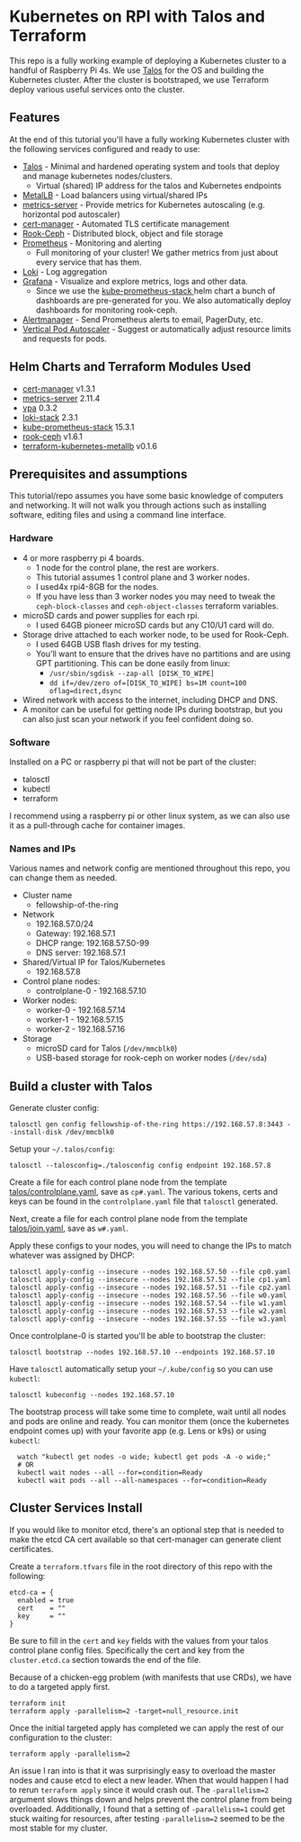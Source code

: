 # Kubernetes on RPI with Talos and Terraform

This repo is a fully working example of deploying a Kubernetes cluster to a handful of Raspberry Pi 4s. We use [Talos](https://talos.dev)
for the OS and building the Kubernetes cluster. After the cluster is bootstraped, we use Terraform deploy various useful services onto the cluster.

## Features

At the end of this tutorial you'll have a fully working Kubernetes cluster with the following services configured and ready to use:

* [Talos](https://talos.dev) - Minimal and hardened operating system and tools that deploy and manage kubernetes nodes/clusters.
  * Virtual (shared) IP address for the talos and Kubernetes endpoints
* [MetalLB](https://metallb.universe.tf) - Load balancers using virtual/shared IPs 
* [metrics-server](https://github.com/kubernetes-sigs/metrics-server) - Provide metrics for Kubernetes autoscaling (e.g. horizontal pod autoscaler)
* [cert-manager](https://cert-manager.io/) - Automated TLS certificate management
* [Rook-Ceph](https://rook.io/) - Distributed block, object and file storage
* [Prometheus](https://prometheus.io/) - Monitoring and alerting
  * Full monitoring of your cluster! We gather metrics from just about every service that has them.
* [Loki](https://grafana.com/oss/loki/) - Log aggregation
* [Grafana](https://grafana.com/oss/grafana/) - Visualize and explore metrics, logs and other data.
  * Since we use the [kube-prometheus-stack
](https://github.com/prometheus-community/helm-charts/tree/main/charts/kube-prometheus-stack) helm chart a bunch of dashboards are pre-generated for you. We also automatically deploy dashboards for monitoring rook-ceph.
* [Alertmanager](https://prometheus.io/docs/alerting/latest/alertmanager/) - Send Prometheus alerts to email, PagerDuty, etc.
* [Vertical Pod Autoscaler](https://github.com/kubernetes/autoscaler/tree/master/vertical-pod-autoscaler) - Suggest or automatically adjust resource limits and requests for pods.

## Helm Charts and Terraform Modules Used

* [cert-manager](https://cert-manager.io/docs/installation/kubernetes/#installing-with-helm) v1.3.1
* [metrics-server](https://github.com/helm/charts/tree/master/stable/metrics-server) 2.11.4
* [vpa](https://artifacthub.io/packages/helm/fairwinds-stable/vpa) 0.3.2
* [loki-stack](https://grafana.com/docs/loki/latest/installation/helm/) 2.3.1
* [kube-prometheus-stack](https://github.com/prometheus-community/helm-charts/tree/main/charts/kube-prometheus-stack) 15.3.1
* [rook-ceph](https://github.com/rook/rook/blob/master/Documentation/helm-operator.md) v1.6.1
* [terraform-kubernetes-metallb](github.com/colinwilson/terraform-kubernetes-metallb) v0.1.6

## Prerequisites and assumptions

This tutorial/repo assumes you have some basic knowledge of computers and networking. It will not walk you through actions
such as installing software, editing files and using a command line interface.

### Hardware

* 4 or more raspberry pi 4 boards.
  * 1 node for the control plane, the rest are workers.
  * This tutorial assumes 1 control plane and 3 worker nodes.
  * I used4x rpi4-8GB for the nodes.
  * If you have less than 3 worker nodes you may need to tweak the `ceph-block-classes` and `ceph-object-classes` terraform variables.
* microSD cards and power supplies for each rpi.
  * I used 64GB pioneer microSD cards but any C10/U1 card will do.
* Storage drive attached to each worker node, to be used for Rook-Ceph.
  * I used 64GB USB flash drives for my testing.
  * You'll want to ensure that the drives have no partitions and are using GPT partitioning. This can be done easily from linux:
    * `/usr/sbin/sgdisk --zap-all [DISK_TO_WIPE]`
    * `dd if=/dev/zero of=[DISK_TO_WIPE] bs=1M count=100 oflag=direct,dsync`
* Wired network with access to the internet, including DHCP and DNS.
* A monitor can be useful for getting node IPs during bootstrap, but you can also just scan your network if you feel confident doing so.

### Software

Installed on a PC or raspberry pi that will not be part of the cluster:

* talosctl
* kubectl
* terraform
  
I recommend using a raspberry pi or other linux system, as we can also use it as a pull-through cache for container images.

### Names and IPs

Various names and network config are mentioned throughout this repo, you can change them as needed.

* Cluster name
  * fellowship-of-the-ring
* Network
  * 192.168.57.0/24
  * Gateway: 192.168.57.1
  * DHCP range: 192.168.57.50-99
  * DNS server: 192.168.57.1
* Shared/Virtual IP for Talos/Kubernetes
  * 192.168.57.8
* Control plane nodes:
  * controlplane-0 - 192.168.57.10
* Worker nodes:
  * worker-0 - 192.168.57.14
  * worker-1 - 192.168.57.15
  * worker-2 - 192.168.57.16
* Storage
  * microSD card for Talos (`/dev/mmcblk0`)
  * USB-based storage for rook-ceph on worker nodes (`/dev/sda`)

## Build a cluster with Talos

Generate cluster config:

```shell
talosctl gen config fellowship-of-the-ring https://192.168.57.8:3443 --install-disk /dev/mmcblk0
```

Setup your `~/.talos/config`:

```shell
talosctl --talosconfig=./talosconfig config endpoint 192.168.57.8
```

Create a file for each control plane node from the template [talos/controlplane.yaml](talos/controlplane.yaml), save as `cp#.yaml`.
The various tokens, certs and keys can be found in the `controlplane.yaml` file that `talosctl` generated.

Next, create a file for each control plane node from the template [talos/join.yaml](talos/join.yaml), save as `w#.yaml`.

Apply these configs to your nodes, you will need to change the IPs to match whatever was assigned by DHCP:

```shell
talosctl apply-config --insecure --nodes 192.168.57.50 --file cp0.yaml
talosctl apply-config --insecure --nodes 192.168.57.52 --file cp1.yaml
talosctl apply-config --insecure --nodes 192.168.57.51 --file cp2.yaml
talosctl apply-config --insecure --nodes 192.168.57.56 --file w0.yaml
talosctl apply-config --insecure --nodes 192.168.57.54 --file w1.yaml
talosctl apply-config --insecure --nodes 192.168.57.53 --file w2.yaml
talosctl apply-config --insecure --nodes 192.168.57.55 --file w3.yaml
```

Once controlplane-0 is started you'll be able to bootstrap the cluster:

```shell
talosctl bootstrap --nodes 192.168.57.10 --endpoints 192.168.57.10
```

Have `talosctl` automatically setup your `~/.kube/config` so you can use `kubectl`:

```shell
talosctl kubeconfig --nodes 192.168.57.10
```

The bootstrap process will take some time to complete, wait until all nodes and pods are online and ready. You can monitor
them (once the kubernetes endpoint comes up) with your favorite app (e.g. Lens or k9s) or using `kubectl`:
```shell
  watch "kubectl get nodes -o wide; kubectl get pods -A -o wide;"
  # OR
  kubectl wait nodes --all --for=condition=Ready
  kubectl wait pods --all --all-namespaces --for=condition=Ready
```

## Cluster Services Install

If you would like to monitor etcd, there's an optional step that is needed to make the etcd CA cert available so that
cert-manager can generate client certificates.

Create a `terraform.tfvars` file in the root directory of this repo with the following:

```hcl
etcd-ca = {
  enabled = true
  cert    = ""
  key     = ""
}
```

Be sure to fill in the `cert` and `key` fields with the values from your talos control plane config files. Specifically
the cert and key from the `cluster.etcd.ca` section towards the end of the file.

Because of a chicken-egg problem (with manifests that use CRDs), we have to do a targeted apply first.

```shell
terraform init
terraform apply -parallelism=2 -target=null_resource.init
```

Once the initial targeted apply has completed we can apply the rest of our configuration to the cluster:

```shell
terraform apply -parallelism=2
```

An issue I ran into is that it was surprisingly easy to overload the master nodes and cause etcd to elect a new leader.
When that would happen I had to rerun `terraform apply` since it would crash out. The `-parallelism=2` argument slows things
down and helps prevent the control plane from being overloaded. Additionally, I found that a setting of `-parallelism=1` could
get stuck waiting for resources, after testing `-parallelism=2` seemed to be the most stable for my cluster.
